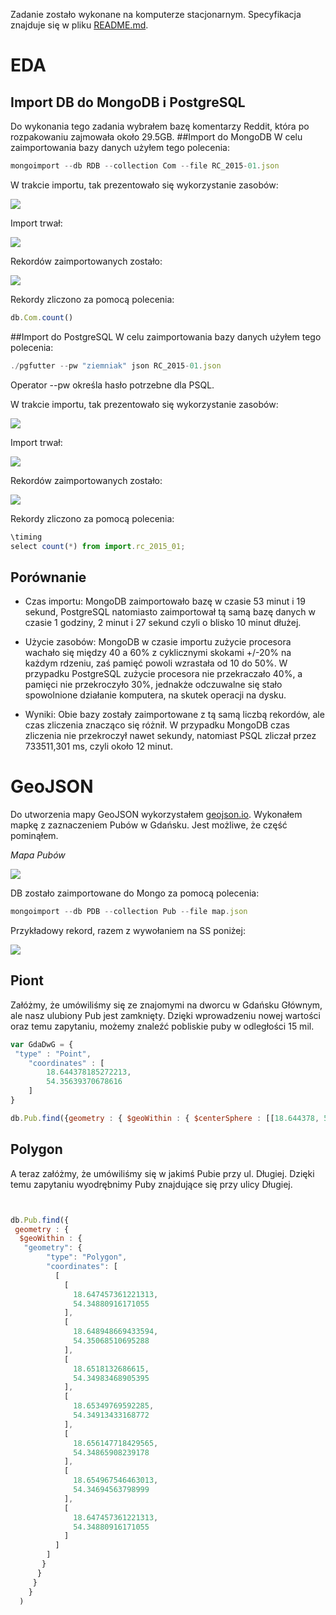 Zadanie zostało wykonane na komputerze stacjonarnym. Specyfikacja znajduje się w pliku [README.md](https://github.com/Enessetere/no-sql2015/blob/master/README.md).

# EDA
## Import DB do MongoDB i PostgreSQL
Do wykonania tego zadania wybrałem bazę komentarzy Reddit, która po rozpakowaniu zajmowała około 29.5GB.
##Import do MongoDB
W celu zaimportowania bazy danych użyłem tego polecenia:
```javascript
mongoimport --db RDB --collection Com --file RC_2015-01.json
```

W trakcie importu, tak prezentowało się wykorzystanie zasobów:

![](http://i.imgur.com/TFsTyVI.png)

Import trwał:

![ ](http://i.imgur.com/qyBacdC.png)

Rekordów zaimportowanych zostało:

![](http://i.imgur.com/D9x3gnJ.png?1)

Rekordy zliczono za pomocą polecenia:
```javascript
db.Com.count()
```

##Import do PostgreSQL
W celu zaimportowania bazy danych użyłem tego polecenia:
```javascript
./pgfutter --pw "ziemniak" json RC_2015-01.json
```
Operator --pw określa hasło potrzebne dla PSQL.

W trakcie importu, tak prezentowało się wykorzystanie zasobów:

![](http://i.imgur.com/jWqn9WR.png)

Import trwał:

![](http://i.imgur.com/ZhT4vYU.png)

Rekordów zaimportowanych zostało:

![](http://i.imgur.com/6MQUGLu.png)

Rekordy zliczono za pomocą polecenia:
```javascript
\timing
select count(*) from import.rc_2015_01;
```

## Porównanie

- Czas importu: MongoDB zaimportowało bazę w czasie 53 minut i 19 sekund, PostgreSQL natomiasto zaimportował tą samą bazę danych w czasie 1 godziny, 2 minut i 27 sekund czyli o blisko 10 minut dłużej.

- Użycie zasobów: MongoDB w czasie importu zużycie procesora wachało się między 40 a 60% z cyklicznymi skokami +/-20% na każdym rdzeniu, zaś pamięć powoli wzrastała od 10 do 50%. W przypadku PostgreSQL zużycie procesora nie przekraczało 40%, a pamięci nie przekroczyło 30%, jednakże odczuwalne się stało spowolnione działanie komputera, na skutek operacji na dysku. 
 
- Wyniki: Obie bazy zostały zaimportowane z tą samą liczbą rekordów, ale czas zliczenia znacząco się różnił. W przypadku MongoDB czas zliczenia nie przekroczył nawet sekundy, natomiast PSQL zliczał przez 733511,301 ms, czyli około 12 minut.


# GeoJSON

Do utworzenia mapy GeoJSON wykorzystałem [geojson.io](http://geojson.io/). Wykonałem mapkę z zaznaczeniem Pubów w Gdańsku. Jest możliwe, że część pominąłem.

*Mapa Pubów*

![](http://i.imgur.com/PO1hKUj.jpg)

DB zostało zaimportowane do Mongo za pomocą polecenia:
```javascript
mongoimport --db PDB --collection Pub --file map.json
```

Przykładowy rekord, razem z wywołaniem na SS poniżej:

![](http://i.imgur.com/oJemkkh.png?1)

## Piont

Załóżmy, że umówiliśmy się ze znajomymi na dworcu w Gdańsku Głównym, ale nasz ulubiony Pub jest zamknięty. Dzięki wprowadzeniu nowej wartości oraz temu zapytaniu, możemy znaleźć pobliskie puby w odległości 15 mil.

```javascript
var GdaDwG = {
 "type" : "Point",
	"coordinates" : [
		18.644378185272213,
		54.35639370678616
	]
}

db.Pub.find({geometry : { $geoWithin : { $centerSphere : [[18.644378, 54.3563394], 15/3963.2]}}})
```

## Polygon

A teraz załóżmy, że umówiliśmy się w jakimś Pubie przy ul. Długiej. Dzięki temu zapytaniu wyodrębnimy Puby znajdujące się przy ulicy Długiej.

```javascript


db.Pub.find({
 geometry : {
  $geoWithin : {
   "geometry": {
        "type": "Polygon",
        "coordinates": [
          [
            [
              18.647457361221313,
              54.34880916171055
            ],
            [
              18.648948669433594,
              54.35068510695288
            ],
            [
              18.6518132686615,
              54.34983468905395
            ],
            [
              18.65349769592285,
              54.34913433168772
            ],
            [
              18.656147718429565,
              54.34865908239178
            ],
            [
              18.654967546463013,
              54.34694563798999
            ],
            [
              18.647457361221313,
              54.34880916171055
            ]
          ]
        ]
       }
      }
     }
    }
  )
```
